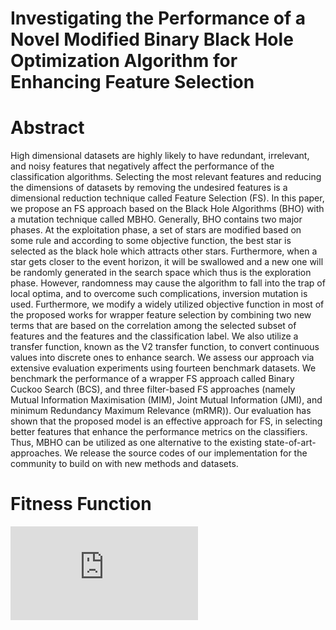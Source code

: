 # Investigating the Performance of a Novel Modified Binary Black Hole Optimization Algorithm for Enhancing Feature Selection

# Abstract
High dimensional datasets are highly likely to have redundant, irrelevant, and noisy features that negatively affect the performance of the classification algorithms. Selecting the most relevant features and reducing the dimensions of datasets by removing the undesired features is a dimensional reduction technique called Feature Selection (FS). In this paper, we propose an FS approach based on the Black Hole Algorithms (BHO) with a mutation technique called MBHO. Generally, BHO contains two major phases. At the exploitation phase, a set of stars are modified based on some rule and according to some objective function, the best star is selected as the black hole which attracts other stars. Furthermore, when a star gets closer to the event horizon, it will be swallowed and a new one will be randomly generated in the search space which thus is the exploration phase. However, randomness may cause the algorithm to fall into the trap of local optima, and to overcome such complications, inversion mutation is used. Furthermore, we modify a widely utilized objective function in most of the proposed works for wrapper feature selection by combining two new terms that are based on the correlation among the selected subset of features and the features and the classification label. We also utilize a transfer function, known as the V2 transfer function, to convert continuous values into discrete ones to enhance search. We assess our approach via extensive evaluation experiments using fourteen benchmark datasets. We benchmark the performance of a wrapper FS approach called Binary Cuckoo Search (BCS), and three filter-based FS approaches (namely Mutual Information Maximisation (MIM), Joint Mutual Information (JMI), and minimum Redundancy Maximum Relevance (mRMR)). Our evaluation has shown that the proposed model is an effective approach for FS, in selecting better features that enhance the performance metrics on the classifiers. Thus, MBHO can be utilized as one alternative to the existing state-of-art-approaches. We release the source codes of our implementation for the community to build on with new methods and datasets.

# Fitness Function
![equation](https://latex.codecogs.com/svg.latex?%5Cinline%20f%28X%29%3D%5Cmax%28Acc%28X%29%2Bw_f%5Ccdot%5Cleft%28%281-%5Cfrac%7BL_f%7D%7BL_t%7D%29-Correlation%28X%29%2BCorrelation%28X%2Cl%29%5Cright%29%29)


